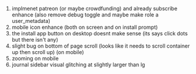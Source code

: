
1.  implmenet patreon (or maybe crowdfunding) and already subscribe enhance (also remove debug toggle and maybe make role a user_metadata)
2.  mobile icon enhance (both on screen and on install prompt)
3.  the install app button on desktop doesnt make sense (its says click dots but there isn't any)
4.  slight bug on bottom of page scroll (looks like it needs to scroll container up then scroll up) (on mobile)
5.  zooming on mobile
6.  journal sidebar visual glitching at slightly larger than lg